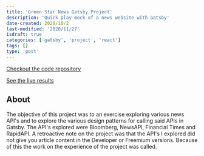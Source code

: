 ```yaml
---
title: 'Green Star News Gatsby Project'
description: 'Quick play mock of a news website with Gatsby'
date-created: 2020/10/2
last-modified: '2020/11/27'
isdraft: true
categories: ['gatsby', 'project', 'react']
tags: []
type: 'post'
---
```


[Checkout the code repository](https://github.com/LucasZapico/green-star-news-gatsby)

[See the live results](https://green-star-news.netlify.app/)

## About

The objective of this project was to an exercise exploring various news API's and to explore the various design patterns for calling said APIs in Gatsby. The API's explored were Bloomberg, NewsAPI, Financial Times and RapidAPI. A retroactive note on the project was that the API's I explored did not give you article content in the Developer or Freemium versions. Because of this the work on the experience of the project was called.
